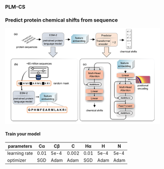 ### PLM-CS  
### Predict protein chemical shifts from sequence


![image](/image/image1.png)
#### Train your model

parameters     | Cα | Cβ | C | Hα | H | N
-------- |--|--|--|--|--|--|
learning rate|0.01|5e-4|0.002|0.01|5e-4|5e-4
optimizer| SGD|Adam|Adam|SGD|Adam|Adam
